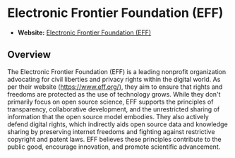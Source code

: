 # Electronic Frontier Foundation (EFF)

- **Website:** [Electronic Frontier Foundation (EFF)](https://www.eff.org/)

## Overview

The Electronic Frontier Foundation (EFF) is a leading nonprofit organization advocating for civil liberties and privacy rights within the digital world. As per their website (<https://www.eff.org/>), they aim to ensure that rights and freedoms are protected as the use of technology grows. While they don't primarily focus on open source science, EFF supports the principles of transparency, collaborative development, and the unrestricted sharing of information that the open source model embodies. They also actively defend digital rights, which indirectly aids open source data and knowledge sharing by preserving internet freedoms and fighting against restrictive copyright and patent laws. EFF believes these principles contribute to the public good, encourage innovation, and promote scientific advancement.
